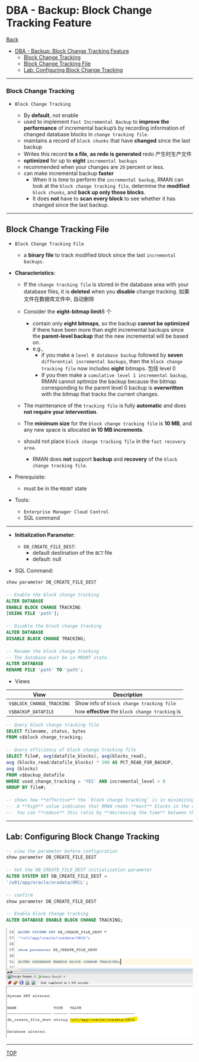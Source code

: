 # DBA - Backup: Block Change Tracking Feature

[Back](../../index.md)

- [DBA - Backup: Block Change Tracking Feature](#dba---backup-block-change-tracking-feature)
    - [Block Change Tracking](#block-change-tracking)
  - [Block Change Tracking File](#block-change-tracking-file)
  - [Lab: Configuring Block Change Tracking](#lab-configuring-block-change-tracking)

---

### Block Change Tracking

- `Block Change Tracking`

  - By **default**, not enable
  - used to implement `Fast Incremental Backup` to **improve the performance** of incremental backup’s by recording information of changed database blocks in `change tracking file`.
  - maintains a record of `block chunks` that have **changed** since the last backup
  - Writes this record **to a file**, **as redo is generated** redo 产生时生产文件
  - **optimized** for up to **eight** `incremental backups`
  - recommended when your changes are `20` percent or less.
  - can make incremental backup **faster**
    - When it is time to perform the `incremental backup`, RMAN can look at the `block change tracking file`, determine the **modified** `block chunks`, and **back up only those blocks**.
    - It does **not** have to **scan every block** to see whether it has changed since the last backup.

---

## Block Change Tracking File

- `Block Change Tracking File`

  - a **binary file** to track modified block since the last `incremental backups`.

- **Characteristics**:

  - If the `change tracking file` is stored in the database area with your database files, it is **deleted** when you **disable** change tracking. 如果文件在数据库文件中, 自动删除
  - Consider the **eight-bitmap limit**8 个
    - contain only **eight bitmaps**, so the backup **cannot be optimized** if there have been more than eight incremental backups since the **parent-level backup** that the new incremental will be based on.
    - e.g.,
      - if you make a `level 0 database backup` followed by **seven** `differential incremental backups`, then the `block change tracking file` now includes **eight** bitmaps. 包括 level 0
      - If you then make a `cumulative level 1 incremental backup`, RMAN cannot optimize the backup because the bitmap corresponding to the parent level 0 backup is **overwritten** with the bitmap that tracks the current changes.
  - The maintenance of the `tracking file` is fully **automatic** and does **not require your intervention**.
  - The **minimum size** for the `block change tracking file` is **10 MB**, and any new space is allocated **in 10 MB increments**.
  - should not place `block change tracking file` in the `fast recovery area`.

    - RMAN does **not** support **backup** and **recovery** of the `block change tracking file`.

- Prerequisite:

  - must be in the `MOUNT` state

- Tools:

  - `Enterprise Manager Cloud Control`
  - SQL command

---

- **Initialization Parameter**:

  - `DB_CREATE_FILE_DEST`:
    - default destination of the `BCT` file
    - default: null

- SQL Command:

```sql
show parameter DB_CREATE_FILE_DEST

-- Enable the block change tracking
ALTER DATABASE
ENABLE BLOCK CHANGE TRACKING
[USING FILE 'path'];

-- Disable the block change tracking
ALTER DATABASE
DISABLE BLOCK CHANGE TRACKING;

-- Rename the block change tracking
-- The database must be in MOUNT state.
ALTER DATABASE
RENAME FILE 'path' TO 'path';
```

- Views

| View                      | Description                                      |
| ------------------------- | ------------------------------------------------ |
| `V$BLOCK_CHANGE_TRACKING` | Show info of `block change tracking file`        |
| `V$BACKUP_DATAFILE`       | how **effective** the `block change tracking` is |

```sql
-- Query block change tracking file
SELECT filename, status, bytes
FROM v$block change_tracking;

-- Query efficiency of block change tracking file
SELECT file#, avg(datafile_blocks), avg(blocks_read),
avg (blocks_read/datafile_blocks) * 100 AS PCT_READ_FOR_BACKUP,
avg (blocks)
FROM v$backup_datafile
WHERE used_change_tracking = 'YES' AND incremental_level > 0
GROUP BY file#;

-- shows how **effective** the `block change tracking` is in minimizing the `incremental backup` I/O - `PCT_READ_FOR_BACKUP` column:
--  A **high** value indicates that RMAN reads **most** blocks in the data file during an incremental backup.
--  You can **reduce** this ratio by **decreasing the time** between the `incremental backups`.
```

---

## Lab: Configuring Block Change Tracking

```sql
-- view the parameter before configuration
show parameter DB_CREATE_FILE_DEST

-- Set the DB_CREATE_FILE_DEST initialization parameter
ALTER SYSTEM SET DB_CREATE_FILE_DEST =
'/u01/app/oracle/oradata/ORCL';

-- confirm
show parameter DB_CREATE_FILE_DEST

-- Enable block change tracking
ALTER DATABASE ENABLE BLOCK CHANGE TRACKING;
```

![bct](./pic/lab_bct01.png)

---

[TOP](#dba---backup-block-change-tracking-feature)
